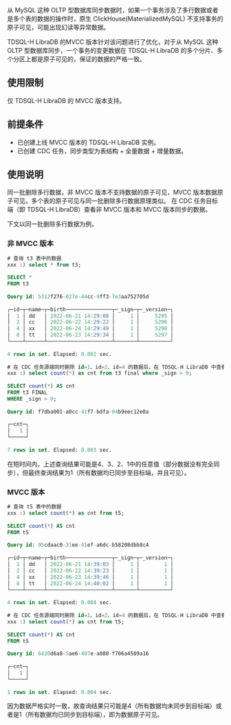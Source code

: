 
从 MySQL 这种 OLTP 型数据库同步数据时，如果一个事务涉及了多行数据或者是多个表的数据的操作时，原生 ClickHouse(MaterializedMySQL) 不支持事务的原子可见，可能出现幻读等异常数据。

TDSQL-H LibraDB 的MVCC 版本针对该问题进行了优化，对于从 MySQL 这种 OLTP 型数据库同步，一个事务的变更数据在 TDSQL-H LibraDB 的多个分片、多个分区上都是原子可见的，保证的数据的严格一致。 

## 使用限制
仅 TDSQL-H LibraDB 的 MVCC 版本支持。

## 前提条件
- 已创建上线 MVCC 版本的 TDSQL-H LibraDB 实例。
- 已创建 CDC 任务，同步类型为表结构 + 全量数据 + 增量数据。

## 使用说明
同一批删除多行数据，非 MVCC 版本不支持数据的原子可见，MVCC 版本数据原子可见。多个表的原子可见与同一批删除多行数据原理类似。 在 CDC 任务目标端（即 TDSQL-H LibraDB）查看非 MVCC 版本和 MVCC 版本同步的数据。

下文以同一批删除多行数据为例。

### 非 MVCC 版本
```sql
# 查询 t3 表中的数据
xxx :) select * from t3;
  
SELECT *
FROM t3
  
Query id: 5312f276-027e-44cc-9ff3-7e3aa752705d
  
┌─id─┬─name─┬─birth───────────────┬─_sign─┬─_version─┐
│  1 │ dd   │ 2022-06-21 14:29:08 │     1 │     5295 │
│  2 │ cc   │ 2022-06-22 14:29:22 │     1 │     5296 │
│  4 │ xx   │ 2022-06-24 14:29:49 │     1 │     5298 │
│  8 │ tt   │ 2022-06-23 14:29:34 │     1 │     5297 │
└────┴──────┴─────────────────────┴───────┴──────────┘
  
4 rows in set. Elapsed: 0.002 sec. 
  
# 在 CDC 任务源端同时删除 id=1、id=2、id=4 的数据后，在 TDSQL-H LibraDB 中查看数据，因为不支持数据的原子可见性，故可能看到删除过程中的任意中间状态，例如：
xxx :) select count(*) as cnt from t3 final where _sign > 0;
  
SELECT count(*) AS cnt
FROM t3 FINAL
WHERE _sign > 0;
  
Query id: f7dba001-a0cc-41f7-bdfa-04b9eec12e0a
  
┌─cnt─┐
│   1 │
└─────┘
  
7 rows in set. Elapsed: 0.003 sec. 
```
在短时间内，上述查询结果可能是4、3、2、1中的任意值（部分数据没有完全同步），但最终查询结果为1（所有数据均已同步至目标端，并且可见）。

### MVCC 版本
```sql
# 查询 t5 表中的数据
xxx :) select count(*) as cnt from t5;
  
SELECT count(*) AS cnt
FROM t5
  
Query id: 95cdaac0-31ee-41ef-a6dc-b58208dbb8c4
  
┌─id─┬─name─┬─birth───────────────┬─_sign─┬─_version─┐
│  1 │ dd   │ 2022-06-21 14:39:03 │     1 │        1 │
│  2 │ cc   │ 2022-06-22 14:39:23 │     1 │        1 │
│  4 │ xx   │ 2022-06-23 14:39:46 │     1 │        1 │
│  8 │ tt   │ 2022-06-24 14:40:02 │     1 │        1 │
└────┴──────┴─────────────────────┴───────┴──────────┘
  
4 rows in set. Elapsed: 0.004 sec. 
  
# 在 CDC 任务源端同时删除 id=1、id=2、id=4 的数据后，在 TDSQL-H LibraDB 中查看数据，数据严格实时一致(事务中所有变更同时生效):
xxx :) select count(*) as cnt from t5;
  
SELECT count(*) AS cnt
FROM t5
  
Query id: 6420d6a8-5ae6-407e-a080-f706a4509a16
  
┌─cnt─┐
│   1 │
└─────┘
  
1 rows in set. Elapsed: 0.004 sec. 
```
因为数据严格实时一致，故查询结果只可能是4（所有数据均未同步到目标端）或者是1（所有数据均已同步到目标端），即为数据原子可见。
